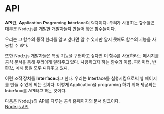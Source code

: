 # API
  
**API**란, **A**pplication **P**rograming **I**nterface의 약자이다. 우리가 사용하는 함수들은 대부분 Node.js를 개발한 개발자들이 만들어 놓은 함수들이다.  
  
우리는 그 함수의 동작 원리를 알고 싶다면 알 수 있지만 알지 못해도 함수의 기능을 사용할 수 있다.  
  
또한 Node.js 개발자들은 특정 기능을 구현하고 싶다면 이 함수를 사용하라는 메시지를 공식 문서를 통해 우리에게 알려주고 있다. 사용하고자 하는 함수의 이름, 파라미터, 반환값, 예제 등을 모두 다뤄주고 있다.  
  
이런 조작 장치를 **Interface**라고 한다. 우리는 Interface를 실행시킴으로써 웹 페이지를 만들 수 있게 되는 것이다. 이렇게 Application을 programing 하기 위해 제공되는 Interface를 API라고 하는 것이다.  
  
다음은 Node.js의 API를 다루는 공식 홈페이지의 문서 링크이다.  
<a href = "https://nodejs.org/en/docs/" target = "_blank">Node.js API</a>  
